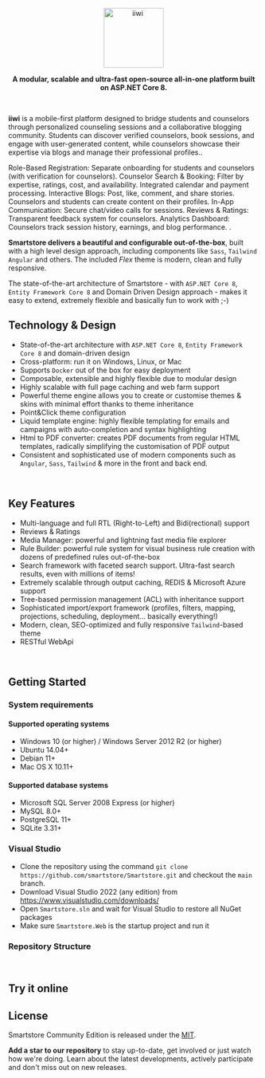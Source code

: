 <p align="center">
	<a href="#" target="_blank" rel="noopener noreferrer">
		<img src="https://cdn1.iconfinder.com/data/icons/cute-egg-emoji-in-different-expressions/200/EGG2-1024.png" alt="iiwi" width="120">
	</a>
</p>

<p align="center">
    <b>A modular, scalable and ultra-fast open-source all-in-one platform built on ASP.NET Core 8.</b>
</p>
<br/>

**iiwi** is a mobile-first platform designed to bridge students and counselors through personalized counseling sessions and a collaborative blogging community. Students can discover verified counselors, book sessions, and engage with user-generated content, while counselors showcase their expertise via blogs and manage their professional profiles..

Role-Based Registration: Separate onboarding for students and counselors (with verification for counselors).
Counselor Search & Booking: Filter by expertise, ratings, cost, and availability. Integrated calendar and payment processing.
Interactive Blogs: Post, like, comment, and share stories. Counselors and students can create content on their profiles.
In-App Communication: Secure chat/video calls for sessions.
Reviews & Ratings: Transparent feedback system for counselors.
Analytics Dashboard: Counselors track session history, earnings, and blog performance.
.

**Smartstore delivers a beautiful and configurable out-of-the-box**, built with a high level design approach, including components like `Sass`, `Tailwind` `Angular` and others. The included *Flex* theme is modern, clean and fully responsive.

The state-of-the-art architecture of Smartstore - with `ASP.NET Core 8`, `Entity Framework Core 8` and Domain Driven Design approach - makes it easy to extend, extremely flexible and basically fun to work with ;-)


## Technology & Design

* State-of-the-art architecture with `ASP.NET Core 8`, `Entity Framework Core 8` and domain-driven design
* Cross-platform: run it on Windows, Linux, or Mac
* Supports `Docker` out of the box for easy deployment
* Composable, extensible and highly flexible due to modular design
* Highly scalable with full page caching and web farm support 
* Powerful theme engine allows you to create or customise themes & skins with minimal effort thanks to theme inheritance
* Point&Click theme configuration
* Liquid template engine: highly flexible templating for emails and campaigns with auto-completion and syntax highlighting
* Html to PDF converter: creates PDF documents from regular HTML templates, radically simplifying the customisation of PDF output
* Consistent and sophisticated use of modern components such as `Angular`, `Sass`, `Tailwind` & more in the front and back end.
<p>&nbsp;</p>

## Key Features

* Multi-language and full RTL (Right-to-Left) and Bidi(rectional) support
* Reviews & Ratings
* Media Manager: powerful and lightning fast media file explorer
* Rule Builder: powerful rule system for visual business rule creation with dozens of predefined rules out-of-the-box
* Search framework with faceted search support. Ultra-fast search results, even with millions of items!
* Extremely scalable through output caching, REDIS & Microsoft Azure support
* Tree-based permission management (ACL) with inheritance support
* Sophisticated import/export framework (profiles, filters, mapping, projections, scheduling, deployment... basically everything!)
* Modern, clean, SEO-optimized and fully responsive `Tailwind`-based theme
* RESTful WebApi
<p>&nbsp;</p>

## Getting Started

### System requirements

#### Supported operating systems

* Windows 10 (or higher) / Windows Server 2012 R2 (or higher)
* Ubuntu 14.04+
* Debian 11+
* Mac OS X 10.11+

#### Supported database systems

- Microsoft SQL Server 2008 Express (or higher)
- MySQL 8.0+
- PostgreSQL 11+
- SQLite 3.31+

### Visual Studio

- Clone the repository using the command `git clone https://github.com/smartstore/Smartstore.git` and checkout the `main` branch.
- Download Visual Studio 2022 (any edition) from https://www.visualstudio.com/downloads/
- Open `Smartstore.sln` and wait for Visual Studio to restore all NuGet packages
- Make sure `Smartstore.Web` is the startup project and run it

### Repository Structure

<p>&nbsp;</p>

## Try it online


## License

Smartstore Community Edition is released under the [MIT](https://github.com/itsarisid/iiwi?tab=MIT-1-ov-file#readme).

**Add a star to our repository** to stay up-to-date, get involved or just watch how we're doing. Learn about the latest developments, actively participate and don't miss out on new releases.